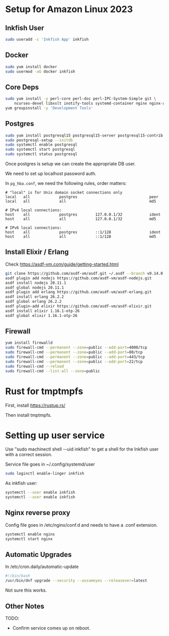 

# Setup for Amazon Linux 2023

## Inkfish User

```bash
sudo useradd -c 'Inkfish App' inkfish
```

## Docker

```bash
sudo yum install docker
sudo usermod -aG docker inkfish
```

## Core Deps

```bash
sudo yum install -y perl-core perl-doc perl-IPC-System-Simple git \
    ncurses-devel libxslt inotify-tools systemd-container nginx nginx-all-modules
yum groupinstall -y 'Development Tools'
```

## Postgres

```bash
sudo yum install postgresql15 postgresql15-server postgresql15-contrib libpq-devel
sudo postgresql-setup --initdb
sudo systemctl enable postgresql
sudo systemctl start postgresql
sudo systemctl status postgresql
```

Once postgres is setup we can create the appropriate DB user.

We need to set up localhost password auth.

In ```pg_hba.conf```, we need the following rules, order matters:

```
# "local" is for Unix domain socket connections only
local   all             postgres                                peer
local   all             all                                     md5

# IPv4 local connections:
host    all             postgres        127.0.0.1/32            ident
host    all             all             127.0.0.1/32            md5

# IPv6 local connections:
host    all             postgres        ::1/128                 ident
host    all             all             ::1/128                 md5
```


## Install Elixir / Erlang

Check https://asdf-vm.com/guide/getting-started.html

```bash
git clone https://github.com/asdf-vm/asdf.git ~/.asdf --branch v0.14.0
asdf plugin add nodejs https://github.com/asdf-vm/asdf-nodejs.git
asdf install nodejs 20.11.1
asdf global nodejs 20.11.1
asdf plugin add erlang https://github.com/asdf-vm/asdf-erlang.git
asdf install erlang 26.2.2
asdf global erlang 26.2.2
asdf plugin-add elixir https://github.com/asdf-vm/asdf-elixir.git
asdf install elixir 1.16.1-otp-26
asdf global elixir 1.16.1-otp-26
```

## Firewall

```bash
yum install firewalld
sudo firewall-cmd --permanent --zone=public --add-port=4000/tcp
sudo firewall-cmd --permanent --zone=public --add-port=80/tcp
sudo firewall-cmd --permanent --zone=public --add-port=443/tcp
sudo firewall-cmd --permanent --zone=public --add-port=22/tcp
sudo firewall-cmd --reload
sudo firewall-cmd --list-all --zone=public
```

# Rust for tmptmpfs

First, install https://rustup.rs/

Then install tmptmpfs.


# Setting up user service

Use "sudo machinectl shell --uid inkfish" to get a shell
for the Inkfish user with a correct session.

Service file goes in ~/.config/systemd/user

```bash
sudo loginctl enable-linger inkfish
```

As inkfish user:

```bash
systemctl --user enable inkfish
systemctl --user enable inkfish
```

## Nginx reverse proxy

Config file goes in /etc/nginx/conf.d and needs to have
a .conf extension.

```bash
systemctl enable nginx
systemctl start nginx
```

## Automatic Upgrades

In /etc/cron.daily/automatic-update

```bash
#!/bin/bash
/usr/bin/dnf upgrade --security --assumeyes --releasever=latest
```

Not sure this works.

## Other Notes

TODO:

 - Confirm service comes up on reboot.


